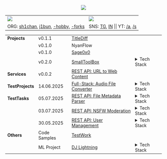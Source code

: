 <!--
Stats example from: https://github.com/nullnyat/nullnyat
-->
<p align="center">
  <a href="https://skillicons.dev">
    <img src="https://skillicons.dev/icons?i=python,fastapi,django,flask,js,mongodb,postgres,redis,rabbitmq,kubernetes,docker,prometheus,grafana" />
  </a>
</p>
<table align="center">
  <tr>
    <td><img src="https://github-readme-stats.vercel.app/api?username=ames0k0&layout=compact&count_private=true" /></td>
    <td><img src="https://github-readme-stats.vercel.app/api/top-langs/?username=ames0k0&layout=compact" /></td>
  </tr>
  <tr>
    <td>
      ORG:  <!-- [p]roject, [h]obby -->
      <a href="https://github.com/sh1chan">sh1chan</a>,
      <a href="https://github.com/j1bun">j1bun</a>,
      <a href="https://github.com/aintp3d0">-hobby</a>,
      <a href="https://github.com/h2b7">-forks</a>
    </td>
    <td>SNS:
      <a href="https://t.me/ames0k0">TG</a>,
      <a href="https://www.linkedin.com/in/ames0k0">IN</a>
      <span>|| YT:
        <a href="https://www.youtube.com/@ames0k0">/a</a>,
        <a href="https://www.youtube.com/channel/UCSgmAPCXUbIHugC7QmtlA8Q">/s</a>
      </span>
    </td>
  </tr>
</table>

<table align="center">
  <tr>
    <td><strong>Projects</strong></td>
    <td>v0.1.1</td>
    <td><a href="https://github.com/aintp3d0/TitleDiff">TitleDiff</a></td>
    <td></td>
  </tr>
  <tr>
    <td></td>
    <td>v0.1.0</td>
    <td>NyanFlow</td>
    <td></td>
  </tr>
  <tr>
    <td></td>
    <td>v0.1.0</td>
    <td><a href="https://github.com/sh1chan/Sage0x0">Sage0x0</a></td>
    <td></td>
  </tr>
  <tr>
    <td></td>
    <td>v0.2.0</td>
    <td><a href="https://github.com/sh1chan/SmallToolBox">SmallToolBox</a></td>
    <td>
<details>
  <summary>Tech Stack</summary>

  `Python`, `FastStream`, `Apache Kafka`, `PostgreSQL`, `RabbitMQ`, `Redis`, `MinIO`, `Docker Compose`
  <p align="center"><img src="./static/projects/SmallToolBox.png" /></p>
</details>
    </td>
  </tr>
  <tr>
    <td><strong>Services</strong></td>
    <td>v0.0.2</td>
    <td><a href="https://github.com/ames0k0/url-to-web-content">REST API: URL to Web Content</a></td>
    <td></td>
  </tr>
  <tr>
    <td><strong>TestProjects</strong></td>
    <td>14.06.2025</td>
    <td><a href="https://github.com/ames0k0/TP--Audio-File-Converter">Full-Stack: Audio File Converter</a></td>
    <td>
<details>
  <summary>Tech Stack</summary>

  `Python`, `FastAPI`, `DRF`, `Pydub`, `Pydantic`, `JavaScript`, `TypeScript`, `Node.js`, `React`, `Vite`, `Tailwind CSS`, `FFmpeg`, `Uvicorn`, `Gunicorn`, `Docker Compose`
  <p align="center"><img src="./static/testprojects/AudioFileConverter.png" /></p>
</details>
    </td>
  </tr> 
  <tr>
    <td><strong>TestTasks</strong></td>
    <td>05.07.2025</td>
    <td><a href="https://github.com/ames0k0/TT--FastAPI--File-Metadata-Parser">REST API: File Metadata Parser</a></td>
    <td>
<details>
  <summary>Tech Stack</summary>

  `Python`, `FastAPI`, `Requests`, `bs4`, `PostgreSQL`, `Uvicorn`, `Docker Compose`
  <p align="center"><img src="./static/testtasks/FileMetadataParser.png" /></p>
</details>
    </td>
  </tr> 
  <tr>
    <td></td>
    <td>03.07.2025</td>
    <td><a href="https://github.com/ames0k0/TT--FastAPI--NSFW-Moderation">REST API: NSFW Moderation</a></td>
    <td>
<details>
  <summary>Tech Stack</summary>

  `Python`, `FastAPI`, `Pydantic`, `HTTPX`, `Uvicorn`
  <p align="center"><img src="./static/testtasks/NSFWModeration.png" /></p>
</details>
    </td>
  </tr>
  <tr>
    <td></td>
    <td>30.05.2025</td>
    <td><a href="https://github.com/ames0k0/TT--Litestar--User-Management">REST API: User Management</a></td>
    <td>
<details>
  <summary>Tech Stack</summary>

  `Python`, `Litestar`, `Litestar-Asyncpg`, `Litestar-Granian`, `Advanced-Alchemy`, `msgspec`, `python-dotenv`, `PostgreSQL`, `Docker Compose`
  <p align="center"><img src="./static/testtasks/UserManagement.png" /></p>
</details>
    </td>
  </tr><tr>
    <td><strong>Others</strong></td>
    <td>Code Samples</td>
    <td><a href="https://github.com/ames0k0/TestWork">TestWork</a></td>
    <td></td>
  </tr>
  <tr>
    <td></td>
    <td>ML Project</td>
    <td><a href="https://github.com/ames0k0/datachi/blob/master/dj-lightning/test_v2.gif">DJ Lightning</a></td>
    <td>
<details>
  <summary>Tech Stack</summary>

  `Python`, `Scikit-learn`, `Numpy`, `Pygame`, `PyAudio`, `pydub`
  <p align="center"><img src="./static/others/DJ-Lightning.gif" /></p>
</details>
    </td>
  </tr>
</table>
